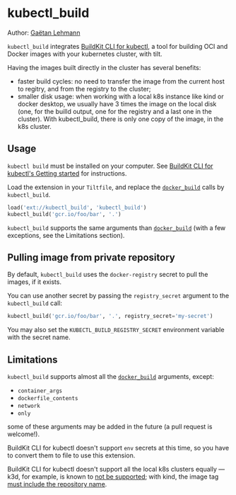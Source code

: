 # kubectl_build

Author: [Gaëtan Lehmann](https://github.com/glehmann)

`kubectl_build` integrates [BuildKit CLI for kubectl](https://github.com/vmware-tanzu/buildkit-cli-for-kubectl), a tool for building OCI and Docker images with your kubernetes cluster, with tilt.

Having the images built directly in the cluster has several benefits:

* faster build cycles: no need to transfer the image from the current host to regitry, and from the registry to the cluster;
* smaller disk usage: when working with a local k8s instance like kind or docker desktop, we usually have 3 times the image on the local disk (one, for the builld output, one for the registry and a last one in the cluster). With kubectl_build, there is only one copy of the image, in the k8s cluster.


## Usage

`kubectl build` must be installed on your computer. See [BuildKit CLI for kubectl's Getting started](https://github.com/vmware-tanzu/buildkit-cli-for-kubectl#getting-started) for instructions.

Load the extension in your `Tiltfile`, and replace the [`docker_build`][docker_build] calls by `kubectl_build`.

``` python
load('ext://kubectl_build', 'kubectl_build')
kubectl_build('gcr.io/foo/bar', '.')
```

`kubectl_build` supports the same arguments than [`docker_build`][docker_build] (with a few exceptions, see the Limitations section).

## Pulling image from private repository

By default, `kubectl_build` uses the `docker-registry` secret to pull the images, if it exists.

You can use another secret by passing the `registry_secret` argument to the `kubectl_build` call:

``` python
kubectl_build('gcr.io/foo/bar', '.', registry_secret='my-secret')
```

You may also set the `KUBECTL_BUILD_REGISTRY_SECRET` environment variable with the secret name.

## Limitations

`kubectl_build` supports almost all the [`docker_build`][docker_build] arguments, except:

* `container_args`
* `dockerfile_contents`
* `network`
* `only`

some of these arguments may be added in the future (a pull request is welcome!).

BuildKit CLI for kubectl doesn't support `env` secrets at this time, so you have to convert them to file to use this extension.

BuildKit CLI for kubectl doesn't support all the local k8s clusters equally — k3d, for example, is known to [not be supported](https://github.com/vmware-tanzu/buildkit-cli-for-kubectl/blob/main/docs/installing.md#k3d); with kind, the image tag [must include the repository name](https://github.com/vmware-tanzu/buildkit-cli-for-kubectl/issues/79).

[docker_build]: https://docs.tilt.dev/api.html#api.docker_build
